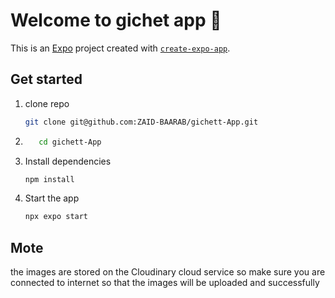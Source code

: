 # Welcome to gichet  app 👋

This is an [Expo](https://expo.dev) project created with [`create-expo-app`](https://www.npmjs.com/package/create-expo-app).

## Get started
1. clone repo
   ```bash
   git clone git@github.com:ZAID-BAARAB/gichett-App.git
   ```
2. 
   ```bash
      cd gichett-App
   ```
3. Install dependencies

   ```bash
   npm install
   ```

4. Start the app

   ```bash
   npx expo start
   ```




## Mote

the images are stored on the Cloudinary   cloud service  so make sure you are connected to internet 
so that the images will be uploaded and successfully 



